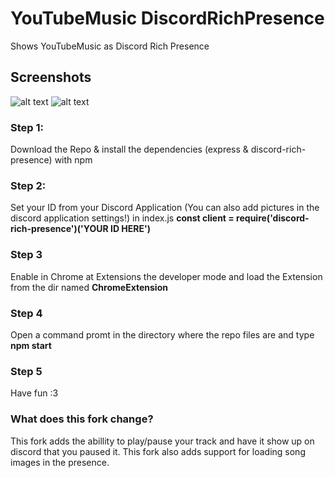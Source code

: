 # YouTubeMusic DiscordRichPresence
Shows YouTubeMusic as Discord Rich Presence

## Screenshots
![alt text](https://github.com/DevDenisYT/YouTubeMusicDiscordRichPresence/blob/master/Anmerkung%202020-07-24%20001309.png?raw=true)
![alt text](https://github.com/DevDenisYT/YouTubeMusicDiscordRichPresence/blob/master/Anmerkung%202020-07-24%20001239.png?raw=true)

### Step 1:
Download the Repo & install the dependencies (express & discord-rich-presence) with npm

### Step 2:
Set your ID from your Discord Application (You can also add pictures in the discord application settings!) in index.js 
**const client = require('discord-rich-presence')('YOUR ID HERE')**

### Step 3
Enable in Chrome at Extensions the developer mode and load the Extension from the dir named **ChromeExtension**

### Step 4
Open a command promt in the directory where the repo files are and type **npm start**

### Step 5
Have fun :3



### What does this fork change?
This fork adds the abillity to play/pause your track and have it show up on discord that you paused it.
This fork also adds support for loading song images in the presence.
